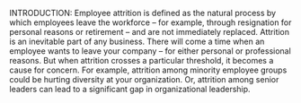 INTRODUCTION:
Employee attrition is defined as the natural process by which employees leave the workforce – for example, through resignation for personal reasons or retirement – and are not immediately replaced.
Attrition is an inevitable part of any business. There will come a time when an employee wants to leave your company – for either personal or professional reasons. But when attrition crosses a particular threshold, it becomes a cause for concern. For example, attrition among minority employee groups could be hurting diversity at your organization. Or, attrition among senior leaders can lead to a significant gap in organizational leadership.
